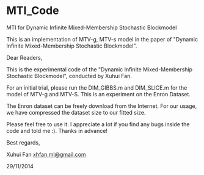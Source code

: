 MTI_Code
========

MTI for Dynamic Infinite Mixed-Membership Stochastic Blockmodel

This is an implementation of MTV-g, MTV-s model in the paper of "Dynamic Infinite Mixed-Membership Stochastic Blockmodel".

Dear Readers,

This is the experimental code of the "Dynamic Infinite Mixed-Membership Stochastic Blockmodel", conducted by Xuhui Fan.

For an initial trial, please run the DIM_GIBBS.m and DIM_SLICE.m for the model of MTV-g and MTV-S. This is an experiment on the Enron Dataset.

The Enron dataset can be freely download from the Internet. For our usage, we have compressed the dataset size to our fitted size.

Please feel free to use it. I appreciate a lot if you find any bugs inside the code and told me :). Thanks in advance!

Best regards,

Xuhui Fan
xhfan.ml@gmail.com

29/11/2014
